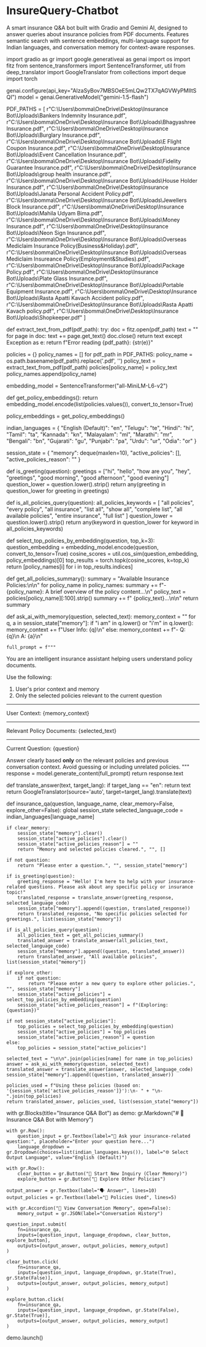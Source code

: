 # InsureQuery-Chatbot
A smart insurance Q&amp;A bot built with Gradio and Gemini AI, designed to answer queries about insurance policies from PDF documents. Features semantic search with sentence embeddings, multi-language support for Indian languages, and conversation memory for context-aware responses.


import gradio as gr
import google.generativeai as genai
import os
import fitz
from sentence_transformers import SentenceTransformer, util
from deep_translator import GoogleTranslator
from collections import deque
import torch

genai.configure(api_key="AIzaSyBov7MBSOeE5mLQw2TX7qAGVWyPMlltSQI")
model = genai.GenerativeModel("gemini-1.5-flash")

PDF_PATHS = [
    r"C:\Users\bomma\OneDrive\Desktop\Insurance Bot\Uploads\Bankers Indemnity Insurance.pdf",
    r"C:\Users\bomma\OneDrive\Desktop\Insurance Bot\Uploads\Bhagyashree Insurance.pdf",
    r"C:\Users\bomma\OneDrive\Desktop\Insurance Bot\Uploads\Burglary Insurance.pdf",
    r"C:\Users\bomma\OneDrive\Desktop\Insurance Bot\Uploads\E Flight Coupon Insurance.pdf",
    r"C:\Users\bomma\OneDrive\Desktop\Insurance Bot\Uploads\Event Cancellation Insurance.pdf",
    r"C:\Users\bomma\OneDrive\Desktop\Insurance Bot\Uploads\Fidelity Guarantee Insurance.pdf",
    r"C:\Users\bomma\OneDrive\Desktop\Insurance Bot\Uploads\group health insurance.pdf",
    r"C:\Users\bomma\OneDrive\Desktop\Insurance Bot\Uploads\House Holder Insurance.pdf",
    r"C:\Users\bomma\OneDrive\Desktop\Insurance Bot\Uploads\Janata Personal Accident Policy.pdf",
    r"C:\Users\bomma\OneDrive\Desktop\Insurance Bot\Uploads\Jewellers Block Insurance.pdf",
    r"C:\Users\bomma\OneDrive\Desktop\Insurance Bot\Uploads\Mahila Udyam Bima.pdf",
    r"C:\Users\bomma\OneDrive\Desktop\Insurance Bot\Uploads\Money Insurance.pdf",
    r"C:\Users\bomma\OneDrive\Desktop\Insurance Bot\Uploads\Neon Sign Insurance.pdf",
    r"C:\Users\bomma\OneDrive\Desktop\Insurance Bot\Uploads\Overseas Mediclaim Insurance Policy(Business&Holiday).pdf",
    r"C:\Users\bomma\OneDrive\Desktop\Insurance Bot\Uploads\Overseas Mediclaim Insureance Policy(Employment&Studies).pdf",
    r"C:\Users\bomma\OneDrive\Desktop\Insurance Bot\Uploads\Package Policy.pdf",
    r"C:\Users\bomma\OneDrive\Desktop\Insurance Bot\Uploads\Plate Glass Insurance.pdf",
    r"C:\Users\bomma\OneDrive\Desktop\Insurance Bot\Uploads\Portable Equipment Insurance.pdf",
    r"C:\Users\bomma\OneDrive\Desktop\Insurance Bot\Uploads\Rasta Apatti Kavach Accident policy.pdf",
    r"C:\Users\bomma\OneDrive\Desktop\Insurance Bot\Uploads\Rasta Apatti Kavach policy.pdf",
    r"C:\Users\bomma\OneDrive\Desktop\Insurance Bot\Uploads\Shopkeeper.pdf"
]

def extract_text_from_pdf(pdf_path):
    try:
        doc = fitz.open(pdf_path)
        text = ""
        for page in doc:
            text += page.get_text()
        doc.close()
        return text
    except Exception as e:
        return f"Error reading {pdf_path}: {str(e)}"

policies = {}
policy_names = []
for pdf_path in PDF_PATHS:
    policy_name = os.path.basename(pdf_path).replace('.pdf', '')
    policy_text = extract_text_from_pdf(pdf_path)
    policies[policy_name] = policy_text
    policy_names.append(policy_name)

embedding_model = SentenceTransformer("all-MiniLM-L6-v2")

def get_policy_embeddings():
    return embedding_model.encode(list(policies.values()), convert_to_tensor=True)

policy_embeddings = get_policy_embeddings()

indian_languages = {
    "English (Default)": "en",
    "Telugu": "te",
    "Hindi": "hi",
    "Tamil": "ta",
    "Kannada": "kn",
    "Malayalam": "ml",
    "Marathi": "mr",
    "Bengali": "bn",
    "Gujarati": "gu",
    "Punjabi": "pa",
    "Urdu": "ur",
    "Odia": "or"
}

session_state = {
    "memory": deque(maxlen=10),
    "active_policies": [],
    "active_policies_reason": ""
}

def is_greeting(question):
    greetings = ["hi", "hello", "how are you", "hey", "greetings", "good morning", "good afternoon", "good evening"]
    question_lower = question.lower().strip()
    return any(greeting in question_lower for greeting in greetings)

def is_all_policies_query(question):
    all_policies_keywords = [
        "all policies", "every policy", "all insurance", "list all", "show all",
        "complete list", "all available policies", "entire insurance", "full list"
    ]
    question_lower = question.lower().strip()
    return any(keyword in question_lower for keyword in all_policies_keywords)

def select_top_policies_by_embedding(question, top_k=3):
    question_embedding = embedding_model.encode(question, convert_to_tensor=True)
    cosine_scores = util.cos_sim(question_embedding, policy_embeddings)[0]
    top_results = torch.topk(cosine_scores, k=top_k)
    return [policy_names[i] for i in top_results.indices]

def get_all_policies_summary():
    summary = "Available Insurance Policies:\n\n"
    for policy_name in policy_names:
        summary += f"- {policy_name}: A brief overview of the policy content...\n"
        policy_text = policies[policy_name][:100].strip()
        summary += f"  {policy_text}...\n\n"
    return summary

def ask_ai_with_memory(question, selected_text):
    memory_context = ""
    for q, a in session_state["memory"]:
        if "i am" in q.lower() or "i'm" in q.lower():
            memory_context += f"User Info: {q}\n"
        else:
            memory_context += f"- Q: {q}\n  A: {a}\n"

    full_prompt = f"""
You are an intelligent insurance assistant helping users understand policy documents.

Use the following:
1. User's prior context and memory
2. Only the selected policies relevant to the current question

---
User Context:
{memory_context}

---
Relevant Policy Documents:
{selected_text}

---
Current Question:
{question}

Answer clearly based **only** on the relevant policies and previous conversation context. Avoid guessing or including unrelated policies.
"""
    response = model.generate_content(full_prompt)
    return response.text

def translate_answer(text, target_lang):
    if target_lang == "en":
        return text
    return GoogleTranslator(source='auto', target=target_lang).translate(text)

def insurance_qa(question, language_name, clear_memory=False, explore_other=False):
    global session_state
    selected_language_code = indian_languages[language_name]

    if clear_memory:
        session_state["memory"].clear()
        session_state["active_policies"].clear()
        session_state["active_policies_reason"] = ""
        return "Memory and selected policies cleared.", "", []

    if not question:
        return "Please enter a question.", "", session_state["memory"]

    if is_greeting(question):
        greeting_response = "Hello! I'm here to help with your insurance-related questions. Please ask about any specific policy or insurance topic!"
        translated_response = translate_answer(greeting_response, selected_language_code)
        session_state["memory"].append((question, translated_response))
        return translated_response, "No specific policies selected for greetings.", list(session_state["memory"])

    if is_all_policies_query(question):
        all_policies_text = get_all_policies_summary()
        translated_answer = translate_answer(all_policies_text, selected_language_code)
        session_state["memory"].append((question, translated_answer))
        return translated_answer, "All available policies", list(session_state["memory"])

    if explore_other:
        if not question:
            return "Please enter a new query to explore other policies.", "", session_state["memory"]
        session_state["active_policies"] = select_top_policies_by_embedding(question)
        session_state["active_policies_reason"] = f"(Exploring: {question})"

    if not session_state["active_policies"]:
        top_policies = select_top_policies_by_embedding(question)
        session_state["active_policies"] = top_policies
        session_state["active_policies_reason"] = question
    else:
        top_policies = session_state["active_policies"]

    selected_text = "\n\n".join(policies[name] for name in top_policies)
    answer = ask_ai_with_memory(question, selected_text)
    translated_answer = translate_answer(answer, selected_language_code)
    session_state["memory"].append((question, translated_answer))

    policies_used = f"Using these policies (based on: '{session_state['active_policies_reason']}'):\n- " + "\n- ".join(top_policies)
    return translated_answer, policies_used, list(session_state["memory"])

with gr.Blocks(title="Insurance Q&A Bot") as demo:
    gr.Markdown("# 📄 Insurance Q&A Bot with Memory")
    
    with gr.Row():
        question_input = gr.Textbox(label="💬 Ask your insurance-related question:", placeholder="Enter your question here...")
        language_dropdown = gr.Dropdown(choices=list(indian_languages.keys()), label="🌐 Select Output Language", value="English (Default)")

    with gr.Row():
        clear_button = gr.Button("🧹 Start New Inquiry (Clear Memory)")
        explore_button = gr.Button("🔁 Explore Other Policies")

    output_answer = gr.Textbox(label="🗣️ Answer", lines=10)
    output_policies = gr.Textbox(label="📘 Policies Used", lines=5)
    
    with gr.Accordion("🧠 View Conversation Memory", open=False):
        memory_output = gr.JSON(label="Conversation History")

    question_input.submit(
        fn=insurance_qa,
        inputs=[question_input, language_dropdown, clear_button, explore_button],
        outputs=[output_answer, output_policies, memory_output]
    )

    clear_button.click(
        fn=insurance_qa,
        inputs=[question_input, language_dropdown, gr.State(True), gr.State(False)],
        outputs=[output_answer, output_policies, memory_output]
    )

    explore_button.click(
        fn=insurance_qa,
        inputs=[question_input, language_dropdown, gr.State(False), gr.State(True)],
        outputs=[output_answer, output_policies, memory_output]
    )

demo.launch()
